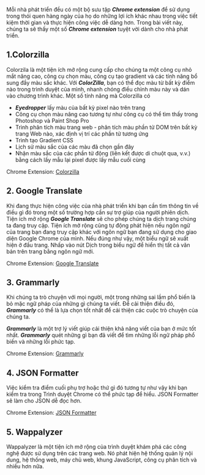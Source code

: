 Mỗi nhà phát triển đều có một bộ sưu tập **_Chrome extension_** để sử dụng trong thói quen hàng ngày của họ do những lợi ích khác nhau trong việc tiết kiệm thời gian và thực hiện công việc dễ dàng hơn. Trong bài viết này, chúng ta sẽ thấy một số **_Chrome extension_** tuyệt vời dành cho nhà phát triển.

## 1.Colorzilla

Colorzila là một tiện ích mở rộng cung cấp cho chúng ta một công cụ nhỏ mắt nâng cao, công cụ chọn màu, công cụ tạo gradient và các tính năng bổ sung đầy màu sắc khác. Với **_ColorZilla_**, bạn có thể đọc màu từ bất kỳ điểm nào trong trình duyệt của mình, nhanh chóng điều chỉnh màu này và dán vào chương trình khác. Một số tính năng mà Colorzilla có

- **_Eyedropper_** lấy màu của bất kỳ pixel nào trên trang
- Công cụ chọn màu nâng cao tương tự như công cụ có thể tìm thấy trong Photoshop và Paint Shop Pro
- Trình phân tích màu trang web - phân tích màu phần tử DOM trên bất kỳ trang Web nào, xác định vị trí các phần tử tương ứng
- Trình tạo Gradient CSS
- Lịch sử màu sắc của các màu đã chọn gần đây
- Nhận màu sắc của các phần tử động (liên kết được di chuột qua, v.v.) bằng cách lấy mẫu lại pixel được lấy mẫu cuối cùng

Chrome Extension: [Colorzilla](https://chrome.google.com/webstore/detail/colorzilla/bhlhnicpbhignbdhedgjhgdocnmhomnp)

## 2. Google Translate

Khi đang thực hiện công việc của nhà phát triển khi bạn cần tìm thông tin về điều gì đó trong một số trường hợp cần sự trợ giúp của người phiên dịch. Tiện ích mở rộng **_Google Translate_** sẽ cho phép chúng ta dịch trang chúng ta đang truy cập. Tiện ích mở rộng cũng tự động phát hiện nếu ngôn ngữ của trang bạn đang truy cập khác với ngôn ngữ bạn đang sử dụng cho giao diện Google Chrome của mình. Nếu đúng như vậy, một biểu ngữ sẽ xuất hiện ở đầu trang. Nhấp vào nút Dịch trong biểu ngữ để hiển thị tất cả văn bản trên trang bằng ngôn ngữ mới.

Chrome Extension: [Google Translate](https://chrome.google.com/webstore/detail/google-translate/aapbdbdomjkkjkaonfhkkikfgjllcleb)

## 3. Grammarly

Khi chúng ta trò chuyện với mọi người, một trong những sai lầm phổ biến là bỏ mặc ngữ pháp của những gì chúng ta viết. Để cải thiện điều đó, **_Grammarly_** có thể là lựa chọn tốt nhất để cải thiện các cuộc trò chuyện của chúng ta.

**_Grammarly_** là một trợ lý viết giúp cải thiện khả năng viết của bạn ở mức tốt nhất. **_Grammarly_** quét những gì bạn đã viết để tìm những lỗi ngữ pháp phổ biến và những lỗi phức tạp.

Chrome Extension: [Grammarly](https://chrome.google.com/webstore/detail/grammarly-for-chrome/kbfnbcaeplbcioakkpcpgfkobkghlhen)

## 4. JSON Formatter

Việc kiểm tra điểm cuối phụ trợ hoặc thứ gì đó tương tự như vậy khi bạn kiểm tra trong Trình duyệt Chrome có thể phức tạp để hiểu. JSON Formatter sẽ làm cho JSON dễ đọc hơn.

Chrome Extension: [JSON Formatter](https://chrome.google.com/webstore/detail/json-formatter/bcjindcccaagfpapjjmafapmmgkkhgoa)

## 5. Wappalyzer

Wappalyzer là một tiện ích mở rộng của trình duyệt khám phá các công nghệ được sử dụng trên các trang web. Nó phát hiện hệ thống quản lý nội dung, hệ thống web, máy chủ web, khung JavaScript, công cụ phân tích và nhiều hơn nữa.
